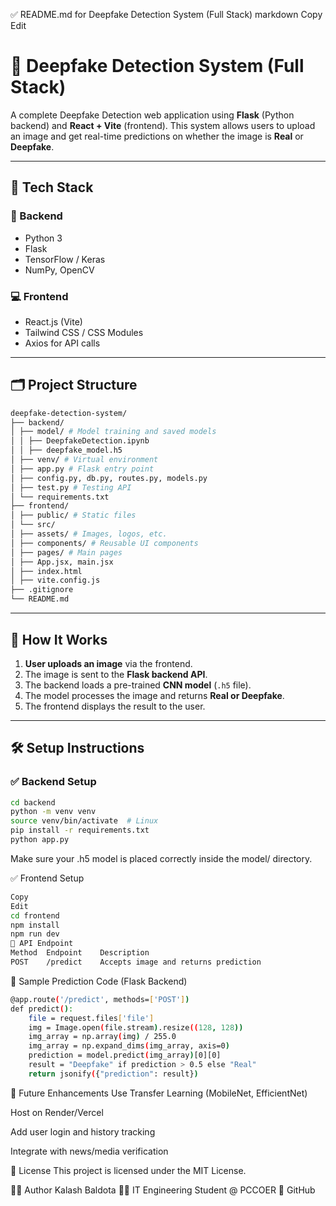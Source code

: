 ✅ README.md for Deepfake Detection System (Full Stack)
markdown
Copy
Edit
# 🧠 Deepfake Detection System (Full Stack)

A complete Deepfake Detection web application using **Flask** (Python backend) and **React + Vite** (frontend). This system allows users to upload an image and get real-time predictions on whether the image is **Real** or **Deepfake**.

---

## 🚀 Tech Stack

### 🧾 Backend
- Python 3
- Flask
- TensorFlow / Keras
- NumPy, OpenCV

### 💻 Frontend
- React.js (Vite)
- Tailwind CSS / CSS Modules
- Axios for API calls

---

## 🗂️ Project Structure
```bash
deepfake-detection-system/
├── backend/
│ ├── model/ # Model training and saved models
│ │ ├── DeepfakeDetection.ipynb
│ │ ├── deepfake_model.h5
│ ├── venv/ # Virtual environment
│ ├── app.py # Flask entry point
│ ├── config.py, db.py, routes.py, models.py
│ ├── test.py # Testing API
│ └── requirements.txt
├── frontend/
│ ├── public/ # Static files
│ └── src/
│ ├── assets/ # Images, logos, etc.
│ ├── components/ # Reusable UI components
│ ├── pages/ # Main pages
│ ├── App.jsx, main.jsx
│ ├── index.html
│ ├── vite.config.js
├── .gitignore
└── README.md
```

---

## 🧠 How It Works

1. **User uploads an image** via the frontend.
2. The image is sent to the **Flask backend API**.
3. The backend loads a pre-trained **CNN model** (`.h5` file).
4. The model processes the image and returns **Real or Deepfake**.
5. The frontend displays the result to the user.

---

## 🛠️ Setup Instructions

### ✅ Backend Setup

```bash
cd backend
python -m venv venv
source venv/bin/activate  # Linux
pip install -r requirements.txt
python app.py
```
Make sure your .h5 model is placed correctly inside the model/ directory.

✅ Frontend Setup
```bash
Copy
Edit
cd frontend
npm install
npm run dev
🔗 API Endpoint
Method	Endpoint	Description
POST	/predict	Accepts image and returns prediction
```
🧪 Sample Prediction Code (Flask Backend)
```bash
@app.route('/predict', methods=['POST'])
def predict():
    file = request.files['file']
    img = Image.open(file.stream).resize((128, 128))
    img_array = np.array(img) / 255.0
    img_array = np.expand_dims(img_array, axis=0)
    prediction = model.predict(img_array)[0][0]
    result = "Deepfake" if prediction > 0.5 else "Real"
    return jsonify({"prediction": result})
``` 
🎯 Future Enhancements
Use Transfer Learning (MobileNet, EfficientNet)

Host on Render/Vercel

Add user login and history tracking

Integrate with news/media verification

📄 License
This project is licensed under the MIT License.

🙋‍♂️ Author
Kalash Baldota
🧑‍💻 IT Engineering Student @ PCCOER
🔗 GitHub
